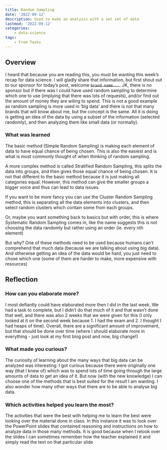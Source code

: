 ```yaml
---
title: Random Sampling
date: '2022-09-12'
description: Used to make an analysis with a set set of data
lastmod: '2022-09-12'
categories:
    - data-science
tags:
    - From Tasks
---
```


## Overview

I heard that because you are reading this, you must be wanting this week’s recap for data science. I will gladly share that information, but first shout out to our sponsor for today’s post, welcome ~~`brand name...`~~. JK, there is no sponsor but if there was I could have used random sampling to determine which one to use (implying that there was lots of requests), and/or find out the amount of money they are wiling to spend. This is not a good example as random sampling is more used in ‘big data’ and there is not that many brands that will know about me, but the concept is the same. All it is doing is getting an idea of the data by using a subset of the information (selected randomly), and then analyzing them like small data (or normally).

### What was learned

The basic method (Simple Random Sampling) is making each element of data to have equal chance of being chosen. This is also the easiest and is what is most commonly thought of when thinking of random sampling.

A more complex method is called Stratified Random Sampling, this splits the data into groups, and then gives those equal chance of being chosen. It is not that different to the basic method because it is just making all categories equal. However, this method can give the smaller groups a bigger voice and thus can lead to data issues.

If you want to be more fancy you can use the Cluster Random Sampling method, this is separating all the data elements into clusters, and then select random clusters which contain some from each groups.

Or, maybe you want something back to basics but with order, this is where Systematic Random Sampling comes in, like the name suggests this is not choosing the data randomly but rather using an order (ie. every nth element)

But why? One of these methods need to be used because humans can’t comprehend that much data (because we are talking about using big data). And otherwise getting an idea of the data would be hard, you just need to chose which one (some of them are harder to make, more expensive with resources)

## Reflection

### How can you elaborate more?

I most defiantly could have elaborated more then I did in the last week. We had a task to complete, but I didn’t do that much of it and that wasn’t done that well, and there was also 2 weeks that we were given for this (I only looked at it on the second week because 1. I had the exam and 2. I thought I had heaps of time). Overall, there are a significant amount of improvement, but that should be done over time (where I should elaborate more in everything - just look at my first blog post and now, big change!)

### What made you curious?

The curiosity of learning about the many ways that big data can be analyzed was interesting. I got curious because there were originally one way (that I knew of) which was to spend lots of time going through the large amounts of data to get an idea of it. But now (with the new knowledge) I can choose one of the methods that is best suited for the result I am wanting. I also wonder how many other ways that there are to be able to analyse big data.

### Which activities helped you learn the most?

The activities that were the best with helping me to learn the best were looking over the material done in class. In this instance it was to look over the PowerPoint slides that contained reasoning and instructions on how to analyze data in those many methods. It is good because when I relook over the slides I can sometimes remember how the teacher explained it and simply read the text on that particular slide
